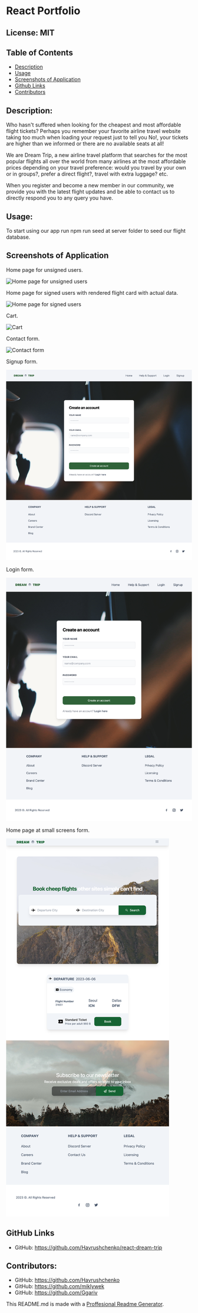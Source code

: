 # React Portfolio
  ## License: MIT
  ### 
  ## Table of Contents
  - [Description](#description)
  - [Usage](#usage)
  - [Screenshots of Application](#screenshots-of-application)
  - [Github Links](#github-links)
  - [Contributors](#contributors)

  ## Description:
  Who hasn't suffered when looking for the cheapest and most affordable flight tickets? Perhaps you remember your favorite airline travel website taking too much when loading your request just to tell you No!, your tickets are higher than we informed or there are no available seats at all!

  We are Dream Trip, a new airline travel platform that searches for the most popular flights all over the world from many airlines at the most affordable prices depending on your travel preference: would you travel by your own or in groups?, prefer a direct flight?, travel with extra luggage? etc.

  When you register and become a new member in our community, we provide you with the latest flight updates and be able to contact us to directly respond you to any query you have.

  ## Usage:
  To start using our app run npm run seed at server folder to seed our flight database. 

  ## Screenshots of Application

  Home page for unsigned users.

  ![Home page for unsigned users](./client/src/assets/img/home-page-unsigned.png)

  Home page for signed users with rendered flight card with actual data.

  ![Home page for signed users](./client/src/assets/img/home-page-signed.png)

  Cart.

  ![Cart](./client/src/assets/img/cart.png)

  Contact form.

  ![Contact form](./client/src/assets/img/contact-form.png)

  Signup form.

  ![Contact form](./client/src/assets/img/signup-form.png)

  Login form.

  ![Contact form](./client/src/assets/img/login-form.png)

  Home page at small screens form.

  ![Contact form](./client/src/assets/img//home-page-mobile.png)

  ## GitHub Links
  - GitHub: https://github.com/Havrushchenko/react-dream-trip

  ## Contributors:
  - GitHub: https://github.com/Havrushchenko
  - GitHub: https://github.com/miklywek
  - GitHub: https://github.com/Ggariv

  This README.md is made with a [Proffesional Readme Generator](https://github.com/Havrushchenko/proffesional-readme-generator).
